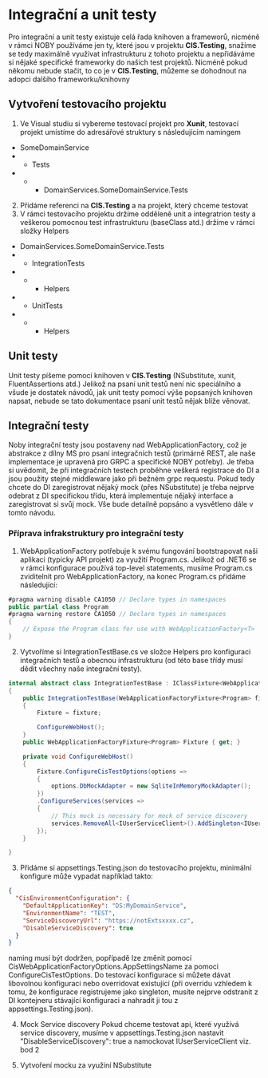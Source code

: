 # Integrační a unit testy

Pro integrační a unit testy existuje celá řada knihoven a frameworů, nicméně v rámci NOBY používáme jen ty, které jsou v projektu **CIS.Testing**, snažíme se tedy maximálně využívat infrastrukturu z tohoto projektu a nepřidáváme si nějaké specifické frameworky do našich test projektů. Nicméně pokud někomu nebude stačit, to co je v **CIS.Testing**, můžeme se dohodnout na adopci dalšího frameworku/knihovny

## Vytvoření testovacího projektu

1) Ve Visual studiu si vybereme testovací projekt pro **Xunit**, testovací projekt umístíme do adresářové struktury s následujícím namingem

- SomeDomainService
- - Tests
- - - DomainServices.SomeDomainService.Tests

2) Přidáme referenci na **CIS.Testing** a na projekt, který chceme testovat
3) V rámci testovacího projektu držíme odděleně unit a integratrion testy a veškerou pomocnou test infrastrukturu (baseClass atd.) držíme v rámci složky Helpers 

- DomainServices.SomeDomainService.Tests
- - IntegrationTests
- - - Helpers
- - UnitTests
- - - Helpers

## Unit testy 
 Unit testy píšeme pomocí knihoven v **CIS.Testing** (NSubstitute, xunit, FluentAssertions atd.) Jelikož na psaní unit testů není nic speciálního a všude je dostatek návodů, jak unit testy pomocí výše popsaných knihoven napsat,  nebude se tato dokumentace psaní unit testů nějak blíže věnovat.  

## Integrační testy 
Noby integrační testy jsou postaveny nad WebApplicationFactory, což je abstrakce z dílny MS pro psaní integračních testů (primárně REST, ale naše implementace je upravená pro GRPC a specifické NOBY potřeby). Je třeba si uvědomit, že při integračních testech proběhne veškerá registrace do DI a jsou použity stejné middleware jako při bežném grpc requestu. Pokud tedy chcete do DI zaregistrovat nějaký mock (přes NSubstitute) je třeba nejprve odebrat z DI specifickou třídu, která implementuje nějaký interface a zaregistrovat si svůj mock. Vše bude detailně popsáno a vysvětleno dále v tomto návodu.   

### Příprava infrakstruktury pro integrační testy  
1) WebApplicationFactory potřebuje k svému fungování bootstrapovat naši aplikaci (typicky API projekt) za využití Program.cs. Jelikož od .NET6 se v rámci konfigurace používá top-level statements, musíme Program.cs zviditelnit pro WebApplicationFactory, na konec Program.cs přidáme následující:

```csharp
#pragma warning disable CA1050 // Declare types in namespaces
public partial class Program
#pragma warning restore CA1050 // Declare types in namespaces
{
    // Expose the Program class for use with WebApplicationFactory<T>
}
```
2) Vytvoříme si IntegrationTestBase.cs ve složce Helpers pro konfiguraci integračních testů a obecnou infrastrukturu (od této base třídy musí dědit všechny naše integrační testy). 

```csharp
internal abstract class IntegrationTestBase : IClassFixture<WebApplicationFactoryFixture<Program>>
{
    public IntegrationTestBase(WebApplicationFactoryFixture<Program> fixture)
    {
        Fixture = fixture;

        ConfigureWebHost();
    }
    public WebApplicationFactoryFixture<Program> Fixture { get; }

    private void ConfigureWebHost()
    {
        Fixture.ConfigureCisTestOptions(options =>
        {
            options.DbMockAdapter = new SqliteInMemoryMockAdapter();
        })
        .ConfigureServices(services =>
        {
            // This mock is necessary for mock of service discovery
            services.RemoveAll<IUserServiceClient>().AddSingleton<IUserServiceClient, MockUserService>();
        });
    }

}
```
3) Přidáme si appsettings.Testing.json  do testovacího projektu, minimální konfigure může vypadat například takto:

```json
{
  "CisEnvironmentConfiguration": {
    "DefaultApplicationKey": "DS:MyDomainService",
    "EnvironmentName": "TEST",
    "ServiceDiscoveryUrl": "https://notExtsxxxx.cz",
    "DisableServiceDiscovery": true
  }
}
```
naming musí být dodržen, popřípadě lze změnit pomocí CisWebApplicationFactoryOptions.AppSettingsName za pomoci ConfigureCisTestOptions. Do testovací konfigurace si můžete dávat libovolnou konfiguraci nebo overridovat existující (při overridu vzhledem k tomu, že konfigurace registrujeme jako singleton, musíte nejprve odstranit z DI kontejneru stávající konfiguraci a nahradit ji tou z appsettings.Testing.json). 

4) Mock Service discovery
Pokud chceme testovat api, které využívá service discovery, musíme v appsettings.Testing.json nastavit "DisableServiceDiscovery": true a namockovat IUserServiceClient viz. bod 2

5) Vytvoření mocku za využiní NSubstitute 

